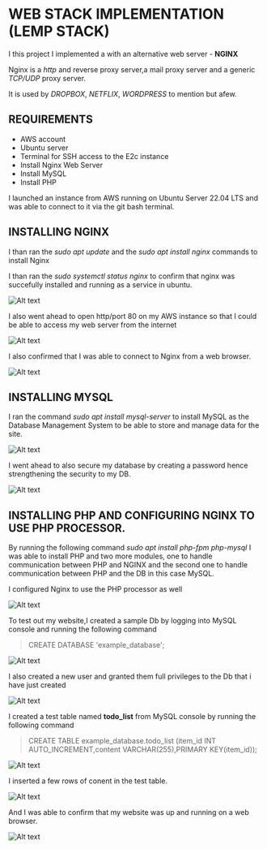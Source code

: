 # WEB STACK IMPLEMENTATION (LEMP STACK)

I this project I implemented a with an alternative web server - **NGINX**

Nginx is a *http* and reverse proxy server,a mail proxy server and a generic *TCP/UDP* proxy server.

It is used by *DROPBOX*, *NETFLIX*, *WORDPRESS* to mention but afew.

## REQUIREMENTS ##

- AWS account
- Ubuntu server
- Terminal for SSH access to the E2c instance 
- Install Nginx Web Server
- Install MySQL
- Install PHP


I launched an instance from AWS running on Ubuntu Server 22.04 LTS and was able to connect to it via the git bash terminal.

## INSTALLING NGINX ##

I than ran the *sudo apt update* and the *sudo apt install nginx* commands to install Nginx

I than ran the *sudo systemctl status nginx* to confirm that nginx was succefully installed and running as a service in ubuntu.

![Alt text](<Images/confirmation that Nginx is green and running.png>)


I also went ahead to open http/port 80 on my AWS instance so that I could be able to access my web server from the internet

![Alt text](<Images/can connect to the nginx from the intenet aafter openning port 80.png>)

I also confirmed that I was able to connect to Nginx from a web browser.

![Alt text](<Images/port 80 opened.png>)


## INSTALLING MYSQL

I ran the command *sudo apt install mysql-server* to install MySQL as the Database Management System to be able to store and manage data for the site.

![Alt text](<Images/installed mysql.png>)

I went ahead to also secure my database by creating a password hence strengthening the security to my DB.

![Alt text](<Images/security strengthened.png>)

## INSTALLING PHP AND CONFIGURING NGINX TO USE PHP PROCESSOR. ##

By running the following command *sudo apt install php-fpm php-mysql* I was able to install PHP and two more modules, one to handle communication between PHP and NGINX and the second one to handle communication between PHP and the DB in this case MySQL. 

I configured Nginx to use the PHP processor as well

![Alt text](<Images/PHP working.png>)


To test out my website,I created a sample Db by logging into MySQL console and running the following command 
>CREATE DATABASE 'example_database';

![Alt text](<Images/created a sample database.png>)

I also created a new user and granted them full privileges to the Db that i have just created

![Alt text](<Images/created a user and gave them permisson to the database.png>)


I created a test table named **todo_list** from MySQL console by running the following command

>CREATE TABLE example_database.todo_list (item_id INT AUTO_INCREMENT,content VARCHAR(255),PRIMARY KEY(item_id));

![Alt text](<Images/created a sample database.png>)

I inserted a few rows of conent in the test table.

![Alt text](<Images/added content ,values in my database.png>)


And I was able to confirm that my website was up and running on a web browser.

![Alt text](Images/Result.png)


